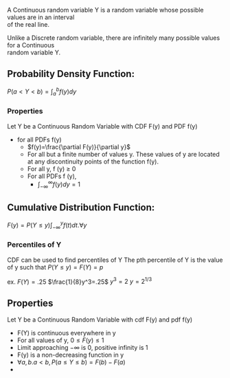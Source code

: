 A Continuous random variable Y is a random variable whose possible values are in an interval  
of the real line.  

Unlike a Discrete random variable, there are infinitely many possible values for a Continuous  
random variable Y.  


## Probability Density Function:
$P(a<Y<b)=\int_{a}^b f(y)dy$ 

### Properties
Let Y be a Continuous Random Variable with CDF F(y) and PDF f(y)
* for all PDFs f(y)
	* $f(y)=\frac{\partial F(y)}{\partial y}$
	* For all but a finite number of values y. These values of y are located at any discontinuity points of the function f(y).
	* For all y, f (y) ≥ 0
	* For all PDFs f (y),
		* $\int_{-\infty}^{\infty}f(y)dy=1$

## Cumulative Distribution Function:
$F(y)=P(Y\leq y)\int_{-\infty}^yf(t)dt. \forall y$ 

### Percentiles of Y
CDF can be used to find percentiles of Y
The pth percentile of Y is the value of y such that
$P(Y\leq y)=F(Y)=p$

ex. 
$F(Y)=.25$
$\frac{1}{8}y^3=.25$
$y^3=2$
$y=2^{1/3}$ 


## Properties
Let Y be a Continuous Random Variable with cdf F(y) and pdf f(y)
* F(Y) is continuous everywhere in y
* For all values of y, $0\leq F(y)\leq1$
* Limit approaching $-\infty$ is 0, positive infinity is 1
* F(y) is a non-decreasing function in y
* $\forall a,b. a<b,P(a\leq Y \leq b)=F(b)-F(a)$
* 

